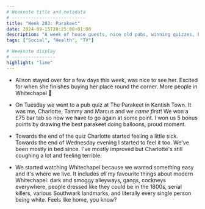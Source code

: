 ```yaml
---
# Weeknote title and metadata
# ---------------------------
title: "Week 203: Parakeet"
date: 2024-09-15T20:25:00+01:00
description: "A week of house guests, nice old pubs, winning quizzes, bar tabs, bonus points, sickness, police dramas, and realistic depictions of Whitechapel."
tags: ["Social", "Health", "TV"]

# Weeknote display
# ----------------
highlight: "lime"
---
```


  * Alison stayed over for a few days this week, was nice to see her. Excited for when she finishes buying her place round the corner. More people in Whitechapel :tada:

  * On Tuesday we went to a pub quiz at The Parakeet in Kentish Town. It was me, Charlotte, Tammy and Marcus and _we came first_! We won a £75 bar tab so now we have to go again at some point. I won us 5 bonus points by drawing the best parakeet doing balloons, proud moment.

  * Towards the end of the quiz Charlotte started feeling a little sick. Towards the end of Wednesday evening I started to feel it too. We've been mostly in bed since. I've mostly improved but Charlotte's still coughing a lot and feeling terrible.

  * We started watching Whitechapel because we wanted something easy and it's where we live. It includes _all_ my favourite things about modern Whitechapel: dark and smoggy alleyways, gangs, cockneys everywhere, people dressed like they could be in the 1800s, serial killers, various Southwark landmarks, and literally every single person being white. Feels like home, you know?
